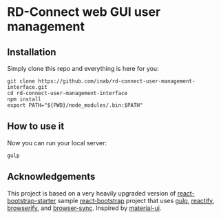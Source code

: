 # RD-Connect web GUI user management


## Installation

Simply clone this repo and everything is here for you:

```
git clone https://github.com/inab/rd-connect-user-management-interface.git
cd rd-connect-user-management-interface
npm install
export PATH="${PWD}/node_modules/.bin:$PATH"
```

## How to use it

Now you can run your local server:
```
gulp
```

## Acknowledgements
This project is based on a very heavily upgraded version of [react-bootstrap-starter](https://github.com/jogleasonjr/react-bootstrap-starter) sample [react-bootstrap](https://github.com/react-bootstrap/react-bootstrap/) project that uses [gulp](https://github.com/gulpjs/gulp), [reactify](https://github.com/andreypopp/reactify), [browserify](https://github.com/substack/node-browserify), and [browser-sync](https://github.com/BrowserSync/browser-sync). Inspired by [material-ui](https://github.com/callemall/material-ui).
